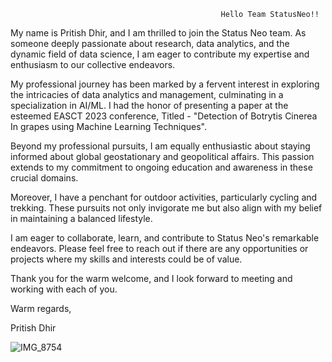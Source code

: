                                                    Hello Team StatusNeo!!

My name is Pritish Dhir, and I am thrilled to join the Status Neo team. As someone deeply passionate about research, data analytics, 
and the dynamic field of data science, I am eager to contribute my expertise and enthusiasm to our collective endeavors.

My professional journey has been marked by a fervent interest in exploring the intricacies of data analytics and management, culminating in a specialization in AI/ML. I had the honor of presenting a paper at the esteemed EASCT 2023 conference, Titled - "Detection of Botrytis Cinerea In grapes using Machine Learning Techniques".

Beyond my professional pursuits, I am equally enthusiastic about staying informed about global geostationary and geopolitical affairs. This passion extends to my commitment to ongoing education and awareness in these crucial domains.

Moreover, I have a penchant for outdoor activities, particularly cycling and trekking. These pursuits not only invigorate me but also align with my belief in maintaining a balanced lifestyle.
         
I am eager to collaborate, learn, and contribute to Status Neo's remarkable endeavors. Please feel free to reach out if there are any opportunities or projects where my skills and interests could be of value.

Thank you for the warm welcome, and I look forward to meeting and working with each of you.

Warm regards,

Pritish Dhir

  ![IMG_8754](https://github.com/BitCoder108/devops-2024/assets/156280202/6fef7271-9423-4655-bec9-1f43238111a6)
